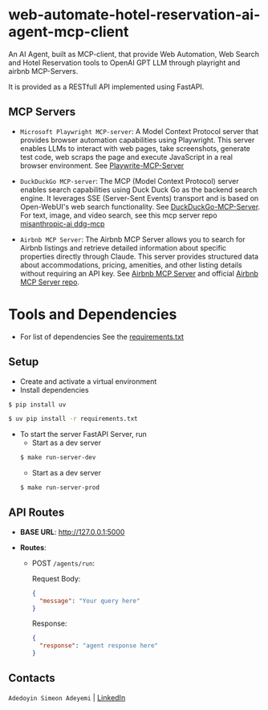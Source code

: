 # web-automate-hotel-reservation-ai-agent-mcp-client

An AI Agent, built as MCP-client, that provide Web Automation, Web Search and Hotel Reservation tools to OpenAI GPT LLM through playright and airbnb MCP-Servers.

It is provided as a RESTfull API implemented using FastAPI.

## MCP Servers

- `Microsoft Playwright MCP-server`:
  A Model Context Protocol server that provides browser automation capabilities using Playwright. This server enables LLMs to interact with web pages, take screenshots, generate test code, web scraps the page and execute JavaScript in a real browser environment. See [Playwrite-MCP-Server](https://github.com/executeautomation/mcp-playwright)

- `DuckDuckGo MCP-server`:
  The MCP (Model Context Protocol) server enables search capabilities using Duck Duck Go as the backend search engine. It leverages SSE (Server-Sent Events) transport and is based on Open-WebUI's web search functionality. See [DuckDuckGo-MCP-Server](https://playbooks.com/mcp/nickclyde-duckduckgo-search). For text, image, and video search, see this mcp server repo [misanthropic-ai ddg-mcp](https://github.com/misanthropic-ai/ddg-mcp)

- `Airbnb MCP Server`:
  The Airbnb MCP Server allows you to search for Airbnb listings and retrieve detailed information about specific properties directly through Claude. This server provides structured data about accommodations, pricing, amenities, and other listing details without requiring an API key. See [Airbnb MCP Server](https://playbooks.com/mcp/openbnb-airbnb) and official [Airbnb MCP Server repo](https://github.com/openbnb-org/mcp-server-airbnb).

# Tools and Dependencies

- For list of dependencies See the [requirements.txt](!requirements.txt)

## Setup

- Create and activate a virtual environment
- Install dependencies

```bash
$ pip install uv
```

```bash
$ uv pip install -r requirements.txt
```

- To start the server FastAPI Server, run
  - Start as a dev server
  ```bash
  $ make run-server-dev
  ```
  - Start as a dev server
  ```bash
  $ make run-server-prod
  ```

## API Routes

- **BASE URL**: http://127.0.0.1:5000

- **Routes**:

  - POST `/agents/run`:

    Request Body:

    ```json
    {
      "message": "Your query here"
    }
    ```

    Response:

    ```json
    {
      "response": "agent response here"
    }
    ```

## Contacts

`Adedoyin Simeon Adeyemi` | [LinkedIn](https://www.linkedin.com/in/adedoyin-adeyemi-a7827b160/)
